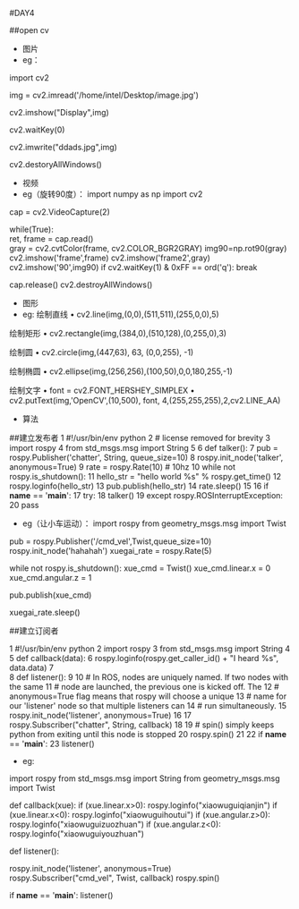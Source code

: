 #DAY4

##open cv 
* 图片
* eg：

import cv2 

img = cv2.imread('/home/intel/Desktop/image.jpg')

cv2.imshow("Display",img)

cv2.waitKey(0)

cv2.imwrite("ddads.jpg",img)

cv2.destoryAllWindows()

* 视频
* eg（旋转90度）：
import numpy as np
import cv2

cap = cv2.VideoCapture(2)

while(True):    
    ret, frame = cap.read()   
    gray = cv2.cvtColor(frame, cv2.COLOR_BGR2GRAY)
    img90=np.rot90(gray)
    cv2.imshow('frame',frame)
    cv2.imshow('frame2',gray)
    cv2.imshow('90',img90)
    if cv2.waitKey(1) & 0xFF == ord('q'):
        break

cap.release()
cv2.destroyAllWindows()

* 图形
* eg: 
绘制直线
• cv2.line(img,(0,0),(511,511),(255,0,0),5)

绘制矩形
• cv2.rectangle(img,(384,0),(510,128),(0,255,0),3)

绘制圆
• cv2.circle(img,(447,63), 63, (0,0,255), -1)

绘制椭圆
• cv2.ellipse(img,(256,256),(100,50),0,0,180,255,-1)

绘制文字
• font = cv2.FONT_HERSHEY_SIMPLEX
• cv2.putText(img,'OpenCV',(10,500), font, 4,(255,255,255),2,cv2.LINE_AA)


* 算法

##建立发布者
   1 #!/usr/bin/env python
   2 # license removed for brevity
   3 import rospy
   4 from std_msgs.msg import String
   5 
   6 def talker():
   7     pub = rospy.Publisher('chatter', String, queue_size=10)
   8     rospy.init_node('talker', anonymous=True)
   9     rate = rospy.Rate(10) # 10hz
  10     while not rospy.is_shutdown():
  11         hello_str = "hello world %s" % rospy.get_time()
  12         rospy.loginfo(hello_str)
  13         pub.publish(hello_str)
  14         rate.sleep()
  15 
  16 if __name__ == '__main__':
  17     try:
  18         talker()
  19     except rospy.ROSInterruptException:
  20         pass

* eg（让小车运动）：
import rospy 
from geometry_msgs.msg import Twist  

pub = rospy.Publisher('/cmd_vel',Twist,queue_size=10)
rospy.init_node('hahahah')
xuegai_rate = rospy.Rate(5)

while not rospy.is_shutdown():
  xue_cmd = Twist()
  xue_cmd.linear.x = 0
  xue_cmd.angular.z = 1

  pub.publish(xue_cmd)

  xuegai_rate.sleep()




##建立订阅者

  1 #!/usr/bin/env python
   2 import rospy
   3 from std_msgs.msg import String
   4 
   5 def callback(data):
   6     rospy.loginfo(rospy.get_caller_id() + "I heard %s", data.data)
   7     
   8 def listener():
   9 
  10     # In ROS, nodes are uniquely named. If two nodes with the same
  11     # node are launched, the previous one is kicked off. The
  12     # anonymous=True flag means that rospy will choose a unique
  13     # name for our 'listener' node so that multiple listeners can
  14     # run simultaneously.
  15     rospy.init_node('listener', anonymous=True)
  16 
  17     rospy.Subscriber("chatter", String, callback)
  18 
  19     # spin() simply keeps python from exiting until this node is stopped
  20     rospy.spin()
  21 
  22 if __name__ == '__main__':
  23     listener()

* eg:

import rospy
from std_msgs.msg import String
from geometry_msgs.msg import Twist

def callback(xue):
   if (xue.linear.x>0):
      rospy.loginfo("xiaowuguiqianjin")
   if (xue.linear.x<0):
      rospy.loginfo("xiaowuguihoutui")
   if (xue.angular.z>0):
      rospy.loginfo("xiaowuguizuozhuan")
   if (xue.angular.z<0):
      rospy.loginfo("xiaowuguiyouzhuan")
     
def listener():
   
   rospy.init_node('listener', anonymous=True)   
   rospy.Subscriber("cmd_vel", Twist, callback)
   rospy.spin()
   
if __name__ == '__main__':
       listener()


